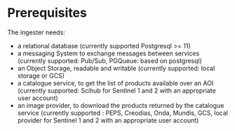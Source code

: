 # Prerequisites

The ingester needs:

- a relational database (currently supported Postgresql >= 11)
- a messaging System to exchange messages between services (currently supported: Pub/Sub, PGQueue: based on postgresql)
- an Object Storage, readable and writable (currently supported: local storage or GCS)
- a catalogue service, to get the list of products available over an AOI (currently supported: Scihub for Sentinel 1 and 2 with an appropriate user account)
- an image provider, to download the products returned by the catalogue service (currently supported : PEPS, Creodias, Onda, Mundis, GCS, local provider for Sentinel 1 and 2 with an appropriate user account)


